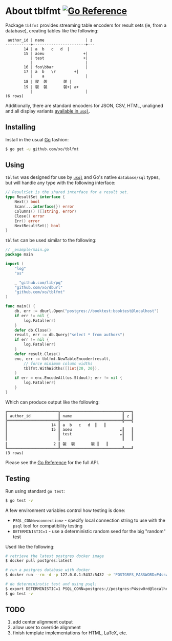 # About tblfmt [![Go Reference][goref-tblfmt-status]][goref-tblfmt]

Package `tblfmt` provides streaming table encoders for result sets (ie, from a
database), creating tables like the following:

```text
 author_id | name                  | z
-----------+-----------------------+---
        14 | a	b	c	d  |
        15 | aoeu                 +|
           | test                 +|
           |                       |
        16 | foo\bbar              |
        17 | a	b	\r        +|
           | 	a                  |
        18 | 袈	袈		袈 |
        19 | 袈	袈		袈+| a+
           |                       |
(6 rows)
```

Additionally, there are standard encoders for JSON, CSV, HTML, unaligned and
all display variants [available in `usql`][usql].

## Installing

Install in the usual [Go][go-project] fashion:

```sh
$ go get -u github.com/xo/tblfmt
```

## Using

`tblfmt` was designed for use by [`usql`][usql] and Go's native `database/sql`
types, but will handle any type with the following interface:

```go
// ResultSet is the shared interface for a result set.
type ResultSet interface {
	Next() bool
	Scan(...interface{}) error
	Columns() ([]string, error)
	Close() error
	Err() error
	NextResultSet() bool
}
```

`tblfmt` can be used similar to the following:

```go
// _example/main.go
package main

import (
	"log"
	"os"

	_ "github.com/lib/pq"
	"github.com/xo/dburl"
	"github.com/xo/tblfmt"
)

func main() {
	db, err := dburl.Open("postgres://booktest:booktest@localhost")
	if err != nil {
		log.Fatal(err)
	}
	defer db.Close()
	result, err := db.Query("select * from authors")
	if err != nil {
		log.Fatal(err)
	}
	defer result.Close()
	enc, err := tblfmt.NewTableEncoder(result,
		// force minimum column widths
		tblfmt.WithWidths([]int{20, 20}),
	)
	if err = enc.EncodeAll(os.Stdout); err != nil {
		log.Fatal(err)
	}
}
```

Which can produce output like the following:

```text
╔══════════════════════╦═══════════════════════════╦═══╗
║ author_id            ║ name                      ║ z ║
╠══════════════════════╬═══════════════════════════╬═══╣
║                   14 ║ a	b	c	d  ║   ║
║                   15 ║ aoeu                     ↵║   ║
║                      ║ test                     ↵║   ║
║                      ║                           ║   ║
║                    2 ║ 袈	袈		袈 ║   ║
╚══════════════════════╩═══════════════════════════╩═══╝
(3 rows)
```

Please see the [Go Reference][goref-tblfmt] for the full API.

## Testing

Run using standard `go test`:

```sh
$ go test -v
```

A few environment variables control how testing is done:

- `PSQL_CONN=<connection>` - specify local connection string to use with the `psql` tool for compatibility testing
- `DETERMINISTIC=1` - use a deterministic random seed for the big "random" test

Used like the following:

```sh
# retrieve the latest postgres docker image
$ docker pull postgres:latest

# run a postgres database with docker
$ docker run --rm -d -p 127.0.0.1:5432:5432 -e 'POSTGRES_PASSWORD=P4ssw0rd' --name postgres postgres

# do determininstic test and using psql:
$ export DETERMINISTIC=1 PSQL_CONN=postgres://postgres:P4ssw0rd@localhost/?sslmode=disable
$ go test -v
```

## TODO

1. add center alignment output
2. allow user to override alignment
3. finish template implementations for HTML, LaTeX, etc.

[go-project]: https://golang.org/project
[goref-tblfmt]: https://pkg.go.dev/github.com/xo/tblfmt
[goref-tblfmt-status]: https://pkg.go.dev/badge/github.com/xo/tblfmt.svg
[usql]: https://github.com/xo/usql
